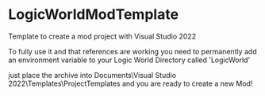 # LogicWorldModTemplate
Template to create a mod project with Visual Studio 2022

To fully use it and that references are working you need to permanently add an environment variable to your Logic World Directory called 'LogicWorld'

just place the archive into Documents\Visual Studio 2022\Templates\ProjectTemplates and you are ready to create a new Mod!
